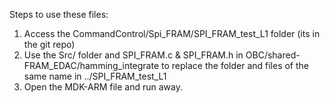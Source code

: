Steps to use these files:
1) Access the CommandControl/Spi_FRAM/SPI_FRAM_test_L1 folder (its in the git repo)
2) Use the Src/ folder and SPI_FRAM.c & SPI_FRAM.h in OBC/shared-FRAM_EDAC/hamming_integrate to replace the folder and files of the same name in ../SPI_FRAM_test_L1 
3) Open the MDK-ARM file and run away.
